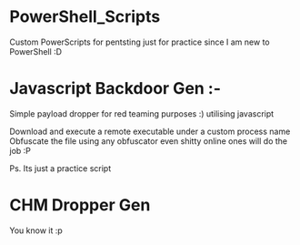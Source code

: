 # PowerShell_Scripts

Custom PowerScripts for pentsting just for practice since I am new to PowerShell :D 

# Javascript Backdoor Gen :- 

Simple payload dropper for red teaming purposes :) utilising javascript 

Download and execute a remote executable under a custom process name 
Obfuscate the file using any obfuscator even shitty online ones will do the job :P 

Ps. Its just a practice script 


# CHM Dropper Gen

You know it :p 
